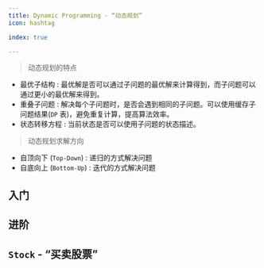 ```yaml
---
title: Dynamic Programming - “动态规划”
icon: hashtag

index: true

---
```


<!-- more -->

> 动态规划的特点
  * 最优子结构 : 最优解是否可以通过子问题的最优解来计算得到，而子问题可以通过更小的最优解来得到。
  * 重叠子问题 : 解决每个子问题时，是否会遇到相同的子问题。可以使用缓存子问题结果(`DP` 表)，避免重复计算，提高算法效率。
  * 状态转移方程 : 当前状态是否可以使用子问题的状态描述。

> 动态规划求解方向
  * 自顶向下 (`Top-Down`) : 递归的方式解决问题
  * 自底向上 (`Bottom-Up`) : 迭代的方式解决问题
  
## 入门

<!-- 爬楼梯 -->
<!-- @include: @leetcode/problems/0x0000.md#0070 -->

<!-- 斐波那契数 -->
<!-- @include: @leetcode/problems/0x0500.md#0509 -->

<!-- 第 N 个泰波那契数 -->
<!-- @include: @leetcode/problems/0x1100.md#1137 -->

## 进阶

<!-- 零钱兑换 -->
<!-- @include: @leetcode/problems/0x0300.md#0322 -->

<!-- 最低票价 -->
<!-- @include: @leetcode/problems/0x0900.md#0983 -->

## `Stock` - “买卖股票”

<!-- 买卖股票的最佳时机 -->
<!-- @include: @leetcode/problems/0x0100.md#0121 -->

<!-- 买卖股票的最佳时机 II -->
<!-- @include: @leetcode/problems/0x0100.md#0122 -->

<!-- 买卖股票的最佳时机 III -->
<!-- @include: @leetcode/problems/0x0100.md#0123 -->

<!-- 买卖股票的最佳时机 IV -->
<!-- @include: @leetcode/problems/0x0100.md#0188 -->

<!-- 最佳买卖股票时机含冷冻期 -->
<!-- @include: @leetcode/problems/0x0300.md#0309 -->

<!-- 买卖股票的最佳时机含手续费 -->
<!-- @include: @leetcode/problems/0x0700.md#0714 -->




